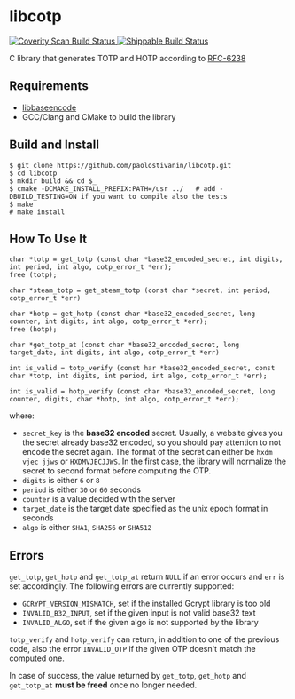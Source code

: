 # libcotp
<a href="https://scan.coverity.com/projects/paolostivanin-libcotp">
  <img alt="Coverity Scan Build Status"
       src="https://scan.coverity.com/projects/12748/badge.svg"/>
</a>

<a href="https://app.shippable.com/github/paolostivanin/libcotp">
  <img alt="Shippable Build Status"
       src="https://api.shippable.com/projects/58e3d5759401b40600a7c026/badge?branch=master"/>
</a>

C library that generates TOTP and HOTP according to [RFC-6238](https://tools.ietf.org/html/rfc6238)

## Requirements
- [libbaseencode](https://github.com/paolostivanin/libbaseencode)
- GCC/Clang and CMake to build the library

## Build and Install
```
$ git clone https://github.com/paolostivanin/libcotp.git
$ cd libcotp
$ mkdir build && cd $_
$ cmake -DCMAKE_INSTALL_PREFIX:PATH=/usr ../   # add -DBUILD_TESTING=ON if you want to compile also the tests
$ make
# make install
```

## How To Use It
```
char *totp = get_totp (const char *base32_encoded_secret, int digits, int period, int algo, cotp_error_t *err);
free (totp);

char *steam_totp = get_steam_totp (const char *secret, int period, cotp_error_t *err)

char *hotp = get_hotp (const char *base32_encoded_secret, long counter, int digits, int algo, cotp_error_t *err);
free (hotp);

char *get_totp_at (const char *base32_encoded_secret, long target_date, int digits, int algo, cotp_error_t *err)

int is_valid = totp_verify (const har *base32_encoded_secret, const char *totp, int digits, int period, int algo, cotp_error_t *err);

int is_valid = hotp_verify (const char *base32_encoded_secret, long counter, digits, char *hotp, int algo, cotp_error_t *err);
```

where:
- `secret_key` is the **base32 encoded** secret. Usually, a website gives you the secret already base32 encoded, so you should pay attention to not encode the secret again.
The format of the secret can either be `hxdm vjec jjws` or `HXDMVJECJJWS`. In the first case, the library will normalize the secret to second format before computing the OTP.
- `digits` is either `6` or `8`
- `period` is either `30` or `60` seconds
- `counter` is a value decided with the server
- `target_date` is the target date specified as the unix epoch format in seconds
- `algo` is either `SHA1`, `SHA256` or `SHA512`

## Errors
`get_totp`, `get_hotp` and `get_totp_at` return `NULL` if an error occurs and `err` is set accordingly. The following errors are currently supported:
- `GCRYPT_VERSION_MISMATCH`, set if the installed Gcrypt library is too old
- `INVALID_B32_INPUT`, set if the given input is not valid base32 text
- `INVALID_ALGO`, set if the given algo is not supported by the library

`totp_verify` and `hotp_verify` can return, in addition to one of the previous code, also the error `INVALID_OTP` if the given OTP doesn't match the computed one.

In case of success, the value returned by `get_totp`, `get_hotp` and `get_totp_at` **must be freed** once no longer needed.
